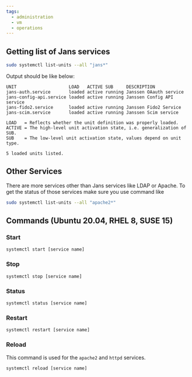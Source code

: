 ```yaml
---
tags:
  - administration
  - vm
  - operations
---
```


## Getting list of Jans services

```bash
sudo systemctl list-units --all "jans*"
```

Output should be like below: 
```
UNIT                    LOAD   ACTIVE SUB     DESCRIPTION               
jans-auth.service       loaded active running Janssen OAauth service    
jans-config-api.service loaded active running Janssen Config API service
jans-fido2.service      loaded active running Janssen Fido2 Service     
jans-scim.service       loaded active running Janssen Scim service      

LOAD   = Reflects whether the unit definition was properly loaded.
ACTIVE = The high-level unit activation state, i.e. generalization of SUB.
SUB    = The low-level unit activation state, values depend on unit type.

5 loaded units listed.
```

## Other Services

There are more services other than Jans services like LDAP or Apache. To get the status of those services make sure you use command like

```bash
sudo systemctl list-units --all "apache2*"
```


## Commands (Ubuntu 20.04, RHEL 8, SUSE 15)

### Start

``` 
systemctl start [service name]
```

### Stop

```
systemctl stop [service name]
```

### Status

```
systemctl status [service name]
```

### Restart

```
systemctl restart [service name]
```

### Reload
This command is used for the `apache2` and `httpd` services.

```
systemctl reload [service name]
```

